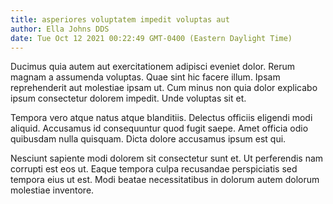 ```yaml
---
title: asperiores voluptatem impedit voluptas aut
author: Ella Johns DDS
date: Tue Oct 12 2021 00:22:49 GMT-0400 (Eastern Daylight Time)
---
```

Ducimus quia autem aut exercitationem adipisci eveniet dolor. Rerum magnam a assumenda voluptas. Quae sint hic facere illum. Ipsam reprehenderit aut molestiae ipsam ut. Cum minus non quia dolor explicabo ipsum consectetur dolorem impedit. Unde voluptas sit et.

 Tempora vero atque natus atque blanditiis. Delectus officiis eligendi modi aliquid. Accusamus id consequuntur quod fugit saepe. Amet officia odio quibusdam nulla quisquam. Dicta dolore accusamus ipsum est qui.

 Nesciunt sapiente modi dolorem sit consectetur sunt et. Ut perferendis nam corrupti est eos ut. Eaque tempora culpa recusandae perspiciatis sed tempora eius ut est. Modi beatae necessitatibus in dolorum autem dolorum molestiae inventore.